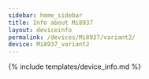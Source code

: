 ```yaml
---
sidebar: home_sidebar
title: Info about Mi8937
layout: deviceinfo
permalink: /devices/Mi8937/variant2/
device: Mi8937_variant2
---
```

{% include templates/device_info.md %}
